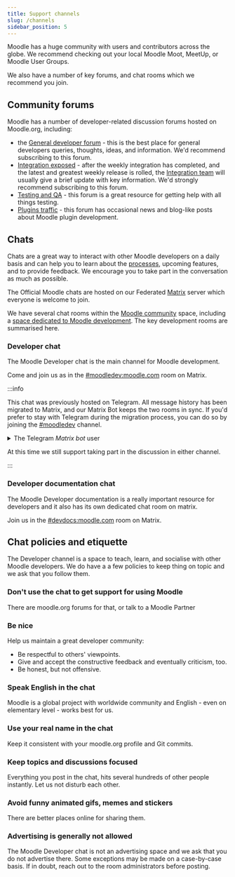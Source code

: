 ```yaml
---
title: Support channels
slug: /channels
sidebar_position: 5
---
```


Moodle has a huge community with users and contributors across the globe. We recommend checking out your local Moodle Moot, MeetUp, or Moodle User Groups.

We also have a number of key forums, and chat rooms which we recommend you join.

## Community forums

Moodle has a number of developer-related discussion forums hosted on Moodle.org, including:

- the [General developer forum](https://moodle.org/mod/forum/view.php?id=55) - this is the best place for general developers queries, thoughts, ideas, and information. We'd recommend subscribing to this forum.
- [Integration exposed](https://moodle.org/mod/forum/view.php?id=7966) - after the weekly integration has completed, and the latest and greatest weekly release is rolled, the [Integration team](/general/development/process/integration) will usually give a brief update with key information. We'd strongly recommend subscribing to this forum.
- [Testing and QA](https://moodle.org/mod/forum/view.php?id=56) - this forum is a great resource for getting help with all things testing.
- [Plugins traffic](https://moodle.org/mod/forum/view.php?id=8149) - this forum has occasional news and blog-like posts about Moodle plugin development.

## Chats

Chats are a great way to interact with other Moodle developers on a daily basis and can help you to learn about the [processes](/general/development/process), upcoming features, and to provide feedback. We encourage you to take part in the conversation as much as possible.

The Official Moodle chats are hosted on our Federated [Matrix](https://matrix.org) server which everyone is welcome to join.

We have several chat rooms within the [Moodle community](https://matrix.to/#/#moodle-community:moodle.com) space, including a [space dedicated to Moodle development](https://matrix.to/#/#development:moodle.com). The key development rooms are summarised here.

### Developer chat

The Moodle Developer chat is the main channel for Moodle development.

Come and join us as in the [#moodledev:moodle.com](https://matrix.to/#/#moodledev:moodle.com) room on Matrix.

:::info

This chat was previously hosted on Telegram. All message history has been migrated to Matrix, and our Matrix Bot keeps the two rooms in sync. If you'd prefer to stay with Telegram during the migration process, you can do so by joining the [#moodledev](https://telegram.me/moodledev) channel.

<details>
  <summary>The Telegram <em>Matrix bot</em> user</summary>
  <div>

If you are using Telegram to access the Developer chat, you will notice the _Matrix bot_ posts on behalf of many users.

Telegram prevents the bot from posting as another user, so all messages will come from _Matrix bot_ with the name of the actual sender as part of the message.

  </div>
</details>

At this time we still support taking part in the discussion in either channel.

:::

### Developer documentation chat

The Moodle Developer documentation is a really important resource for developers and it also has its own dedicated chat room on matrix.

Join us in the [#devdocs:moodle.com](https://matrix.to/#/#devdocs:moodle.com) room on Matrix.

## Chat policies and etiquette

The Developer channel is a space to teach, learn, and socialise with other Moodle developers. We do have a a few policies to keep thing on topic and we ask that you follow them.

### Don't use the chat to get support for using Moodle

There are moodle.org forums for that, or talk to a Moodle Partner

### Be nice

Help us maintain a great developer community:

- Be respectful to others' viewpoints.
- Give and accept the constructive feedback and eventually criticism, too.
- Be honest, but not offensive.

### Speak English in the chat

Moodle is a global project with worldwide community and English - even on elementary level - works best for us.

### Use your real name in the chat

Keep it consistent with your moodle.org profile and Git commits.

### Keep topics and discussions focused

Everything you post in the chat, hits several hundreds of other people instantly. Let us not disturb each other.

### Avoid funny animated gifs, memes and stickers

There are better places online for sharing them.

### Advertising is generally not allowed

The Moodle Developer chat is not an advertising space and we ask that you do not advertise there. Some exceptions may be made on a case-by-case basis. If in doubt, reach out to the room administrators before posting.
